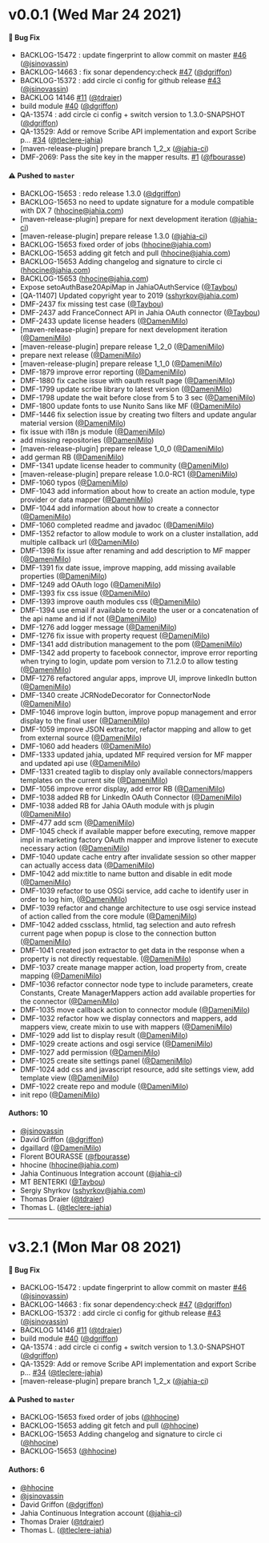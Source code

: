 # v0.0.1 (Wed Mar 24 2021)

#### 🐛 Bug Fix

- BACKLOG-15472 : update fingerprint to allow commit on master [#46](https://github.com/Jahia/jahia-oauth/pull/46) ([@jsinovassin](https://github.com/jsinovassin))
- BACKLOG-14663 : fix sonar dependency:check [#47](https://github.com/Jahia/jahia-oauth/pull/47) ([@dgriffon](https://github.com/dgriffon))
- BACKLOG-15372 : add circle ci config for github release [#43](https://github.com/Jahia/jahia-oauth/pull/43) ([@jsinovassin](https://github.com/jsinovassin))
- BACKLOG 14146 [#11](https://github.com/Jahia/jahia-oauth/pull/11) ([@tdraier](https://github.com/tdraier))
- build module [#40](https://github.com/Jahia/jahia-oauth/pull/40) ([@dgriffon](https://github.com/dgriffon))
- QA-13574 : add circle ci config + switch version to 1.3.0-SNAPSHOT ([@dgriffon](https://github.com/dgriffon))
- QA-13529: Add or remove Scribe API implementation and export Scribe p… [#34](https://github.com/Jahia/jahia-oauth/pull/34) ([@tleclere-jahia](https://github.com/tleclere-jahia))
- [maven-release-plugin] prepare branch 1_2_x ([@jahia-ci](https://github.com/jahia-ci))
- DMF-2069: Pass the site key in the mapper results. [#1](https://github.com/Jahia/jahia-oauth/pull/1) ([@fbourasse](https://github.com/fbourasse))

#### ⚠️ Pushed to `master`

- BACKLOG-15653 : redo release 1.3.0 ([@dgriffon](https://github.com/dgriffon))
- BACKLOG-15653 no need to update signature for a module compatible with DX 7 (hhocine@jahia.com)
- [maven-release-plugin] prepare for next development iteration ([@jahia-ci](https://github.com/jahia-ci))
- [maven-release-plugin] prepare release 1.3.0 ([@jahia-ci](https://github.com/jahia-ci))
- BACKLOG-15653 fixed order of jobs (hhocine@jahia.com)
- BACKLOG-15653 adding git fetch and pull (hhocine@jahia.com)
- BACKLOG-15653 Adding changelog and signature to circle ci (hhocine@jahia.com)
- BACKLOG-15653 (hhocine@jahia.com)
- Expose setoAuthBase20ApiMap in JahiaOAuthService ([@Taybou](https://github.com/Taybou))
- [QA-11407] Updated copyright year to 2019 (sshyrkov@jahia.com)
- DMF-2437 fix missing test case ([@Taybou](https://github.com/Taybou))
- DMF-2437 add FranceConnect API in Jahia OAuth connector ([@Taybou](https://github.com/Taybou))
- DMF-2433 update license headers ([@DameniMilo](https://github.com/DameniMilo))
- [maven-release-plugin] prepare for next development iteration ([@DameniMilo](https://github.com/DameniMilo))
- [maven-release-plugin] prepare release 1_2_0 ([@DameniMilo](https://github.com/DameniMilo))
- prepare next release ([@DameniMilo](https://github.com/DameniMilo))
- [maven-release-plugin] prepare release 1_1_0 ([@DameniMilo](https://github.com/DameniMilo))
- DMF-1879 improve error reporting ([@DameniMilo](https://github.com/DameniMilo))
- DMF-1880 fix cache issue with oauth result page ([@DameniMilo](https://github.com/DameniMilo))
- DMF-1799 update scribe library to latest version ([@DameniMilo](https://github.com/DameniMilo))
- DMF-1798 update the wait before close from 5 to 3 sec ([@DameniMilo](https://github.com/DameniMilo))
- DMF-1800 update fonts to use Nunito Sans like MF ([@DameniMilo](https://github.com/DameniMilo))
- DMF-1446 fix selection issue by creating two filters and update angular material version ([@DameniMilo](https://github.com/DameniMilo))
- fix issue with i18n js module ([@DameniMilo](https://github.com/DameniMilo))
- add missing repositories ([@DameniMilo](https://github.com/DameniMilo))
- [maven-release-plugin] prepare release 1_0_0 ([@DameniMilo](https://github.com/DameniMilo))
- add german RB ([@DameniMilo](https://github.com/DameniMilo))
- DMF-1341 update license header to community ([@DameniMilo](https://github.com/DameniMilo))
- [maven-release-plugin] prepare release 1.0.0-RC1 ([@DameniMilo](https://github.com/DameniMilo))
- DMF-1060 typos ([@DameniMilo](https://github.com/DameniMilo))
- DMF-1043 add information about how to create an action module, type provider or data mapper ([@DameniMilo](https://github.com/DameniMilo))
- DMF-1044 add information about how to create a connector ([@DameniMilo](https://github.com/DameniMilo))
- DMF-1060 completed readme and javadoc ([@DameniMilo](https://github.com/DameniMilo))
- DMF-1352 refactor to allow module to work on a cluster installation, add multiple callback url ([@DameniMilo](https://github.com/DameniMilo))
- DMF-1398 fix issue after renaming and add description to MF mapper ([@DameniMilo](https://github.com/DameniMilo))
- DMF-1391 fix date issue, improve mapping, add missing available properties ([@DameniMilo](https://github.com/DameniMilo))
- DMF-1249 add OAuth logo ([@DameniMilo](https://github.com/DameniMilo))
- DMF-1393 fix css issue ([@DameniMilo](https://github.com/DameniMilo))
- DMF-1393 improve oauth modules css ([@DameniMilo](https://github.com/DameniMilo))
- DMF-1394 use email if available to create the user or a concatenation of the api name and id if not ([@DameniMilo](https://github.com/DameniMilo))
- DMF-1276 add logger message ([@DameniMilo](https://github.com/DameniMilo))
- DMF-1276 fix issue with property request ([@DameniMilo](https://github.com/DameniMilo))
- DMF-1341 add distribution management to the pom ([@DameniMilo](https://github.com/DameniMilo))
- DMF-1342 add property to facebook connector, improve error reporting when trying to login, update pom version to 7.1.2.0 to allow testing ([@DameniMilo](https://github.com/DameniMilo))
- DMF-1276 refactored angular apps, improve UI, improve linkedIn button ([@DameniMilo](https://github.com/DameniMilo))
- DMF-1340 create JCRNodeDecorator for ConnectorNode ([@DameniMilo](https://github.com/DameniMilo))
- DMF-1046 improve login button, improve popup management and error display to the final user ([@DameniMilo](https://github.com/DameniMilo))
- DMF-1059 improve JSON extractor, refactor mapping and allow to get from external source ([@DameniMilo](https://github.com/DameniMilo))
- DMF-1060 add headers ([@DameniMilo](https://github.com/DameniMilo))
- DMF-1333 updated jahia, updated MF required version for MF mapper and updated api use ([@DameniMilo](https://github.com/DameniMilo))
- DMF-1331 created taglib to display only available connectors/mappers templates on the current site ([@DameniMilo](https://github.com/DameniMilo))
- DMF-1056 improve error display, add error RB ([@DameniMilo](https://github.com/DameniMilo))
- DMF-1038 added RB for LinkedIn OAuth Connector ([@DameniMilo](https://github.com/DameniMilo))
- DMF-1038 added RB for Jahia OAuth module with js plugin ([@DameniMilo](https://github.com/DameniMilo))
- DMF-477 add scm ([@DameniMilo](https://github.com/DameniMilo))
- DMF-1045 check if available mapper before executing, remove mapper impl in marketing factory OAuth mapper and improve listener to execute necessary action ([@DameniMilo](https://github.com/DameniMilo))
- DMF-1040 update cache entry after invalidate session so other mapper can actually access data ([@DameniMilo](https://github.com/DameniMilo))
- DMF-1042 add mix:title to name button and disable in edit mode ([@DameniMilo](https://github.com/DameniMilo))
- DMF-1039 refactor to use OSGi service, add cache to identify user in order to log him, ([@DameniMilo](https://github.com/DameniMilo))
- DMF-1039 refactor and change architecture to use osgi service instead of action called from the core module ([@DameniMilo](https://github.com/DameniMilo))
- DMF-1042 added cssclass, htmlid, tag selection and auto refresh current page when popup is close to the connection button ([@DameniMilo](https://github.com/DameniMilo))
- DMF-1041 created json extractor to get data in the response when a property is not directly requestable. ([@DameniMilo](https://github.com/DameniMilo))
- DMF-1037 create manage mapper action, load property from, create mapping ([@DameniMilo](https://github.com/DameniMilo))
- DMF-1036 refactor connector node type to include parameters, create Constants, Create ManagerMappers action add available properties for the connector ([@DameniMilo](https://github.com/DameniMilo))
- DMF-1035 move callback action to connector module ([@DameniMilo](https://github.com/DameniMilo))
- DMF-1032 refactor how we display connectors and mappers, add mappers view, create mixin to use with mappers ([@DameniMilo](https://github.com/DameniMilo))
- DMF-1029 add list to display result ([@DameniMilo](https://github.com/DameniMilo))
- DMF-1029 create actions and osgi service ([@DameniMilo](https://github.com/DameniMilo))
- DMF-1027 add permission ([@DameniMilo](https://github.com/DameniMilo))
- DMF-1025 create site settings panel ([@DameniMilo](https://github.com/DameniMilo))
- DMF-1024 add css and javascript resource, add site settings view, add template view ([@DameniMilo](https://github.com/DameniMilo))
- DMF-1022 create repo and module ([@DameniMilo](https://github.com/DameniMilo))
- init repo ([@DameniMilo](https://github.com/DameniMilo))

#### Authors: 10

- [@jsinovassin](https://github.com/jsinovassin)
- David Griffon ([@dgriffon](https://github.com/dgriffon))
- dgaillard ([@DameniMilo](https://github.com/DameniMilo))
- Florent BOURASSE ([@fbourasse](https://github.com/fbourasse))
- hhocine (hhocine@jahia.com)
- Jahia Continuous Integration account ([@jahia-ci](https://github.com/jahia-ci))
- MT BENTERKI ([@Taybou](https://github.com/Taybou))
- Sergiy Shyrkov (sshyrkov@jahia.com)
- Thomas Draier ([@tdraier](https://github.com/tdraier))
- Thomas L. ([@tleclere-jahia](https://github.com/tleclere-jahia))

---

# v3.2.1 (Mon Mar 08 2021)

#### 🐛 Bug Fix

- BACKLOG-15472 : update fingerprint to allow commit on master [#46](https://github.com/Jahia/jahia-oauth/pull/46) ([@jsinovassin](https://github.com/jsinovassin))
- BACKLOG-14663 : fix sonar dependency:check [#47](https://github.com/Jahia/jahia-oauth/pull/47) ([@dgriffon](https://github.com/dgriffon))
- BACKLOG-15372 : add circle ci config for github release [#43](https://github.com/Jahia/jahia-oauth/pull/43) ([@jsinovassin](https://github.com/jsinovassin))
- BACKLOG 14146 [#11](https://github.com/Jahia/jahia-oauth/pull/11) ([@tdraier](https://github.com/tdraier))
- build module [#40](https://github.com/Jahia/jahia-oauth/pull/40) ([@dgriffon](https://github.com/dgriffon))
- QA-13574 : add circle ci config + switch version to 1.3.0-SNAPSHOT ([@dgriffon](https://github.com/dgriffon))
- QA-13529: Add or remove Scribe API implementation and export Scribe p… [#34](https://github.com/Jahia/jahia-oauth/pull/34) ([@tleclere-jahia](https://github.com/tleclere-jahia))
- [maven-release-plugin] prepare branch 1_2_x ([@jahia-ci](https://github.com/jahia-ci))

#### ⚠️ Pushed to `master`

- BACKLOG-15653 fixed order of jobs ([@hhocine](https://github.com/hhocine))
- BACKLOG-15653 adding git fetch and pull ([@hhocine](https://github.com/hhocine))
- BACKLOG-15653 Adding changelog and signature to circle ci ([@hhocine](https://github.com/hhocine))
- BACKLOG-15653 ([@hhocine](https://github.com/hhocine))

#### Authors: 6

- [@hhocine](https://github.com/hhocine)
- [@jsinovassin](https://github.com/jsinovassin)
- David Griffon ([@dgriffon](https://github.com/dgriffon))
- Jahia Continuous Integration account ([@jahia-ci](https://github.com/jahia-ci))
- Thomas Draier ([@tdraier](https://github.com/tdraier))
- Thomas L. ([@tleclere-jahia](https://github.com/tleclere-jahia))
